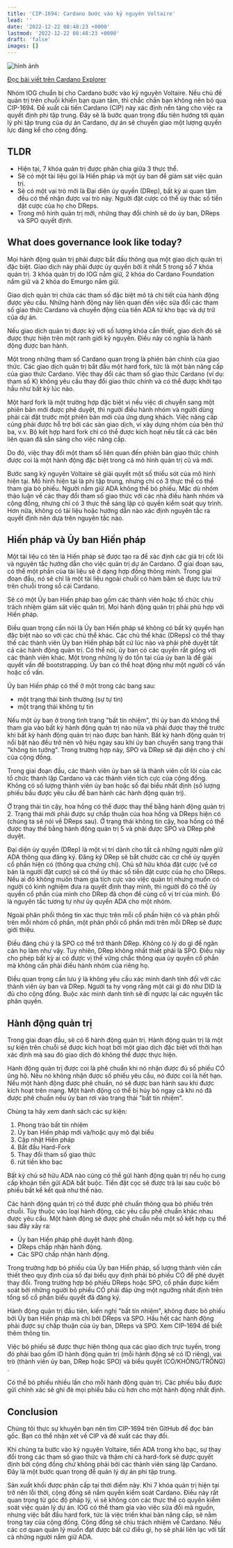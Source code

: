 ```yaml
---
title: 'CIP-1694: Cardano bước vào kỷ nguyên Voltaire'
lead: ''
date: '2022-12-22 08:48:23 +0000'
lastmod: '2022-12-22 08:48:23 +0000'
draft: 'false'
images: []
---
```


![hình ảnh](https://img.cexplorer.io/i/8645fee8d7d502d27bb80c7174bf145a.jpg)

[Đọc bài viết trên Cardano Explorer](https://cexplorer.io/article/cip-1694-cardano-enters-the-voltaire-era)

Nhóm IOG chuẩn bị cho Cardano bước vào kỷ nguyên Voltaire. Nếu chủ đề quản trị trên chuỗi khiến bạn quan tâm, thì chắc chắn bạn không nên bỏ qua CIP-1694. Đề xuất cải tiến Cardano (CIP) này xác định nền tảng cho việc ra quyết định phi tập trung. Đây sẽ là bước quan trọng đầu tiên hướng tới quản lý phi tập trung của dự án Cardano, dự án sẽ chuyển giao một lượng quyền lực đáng kể cho cộng đồng.

## TLDR

- Hiện tại, 7 khóa quản trị được phân chia giữa 3 thực thể.
- Sẽ có một tài liệu gọi là Hiến pháp và một ủy ban để giám sát việc quản trị.
- Sẽ có một vai trò mới là Đại diện ủy quyền (DRep), bất kỳ ai quan tâm đều có thể nhận được vai trò này. Người đặt cược có thể ủy thác số tiền đặt cược của họ cho DReps.
- Trong mô hình quản trị mới, những thay đổi chính sẽ do ủy ban, DReps và SPO quyết định.

## What does governance look like today?

Mọi hành động quản trị phải được bắt đầu thông qua một giao dịch quản trị đặc biệt. Giao dịch này phải được ủy quyền bởi ít nhất 5 trong số 7 khóa quản trị. 3 khóa quản trị do IOG nắm giữ, 2 khóa do Cardano Foundation nắm giữ và 2 khóa do Emurgo nắm giữ.

Giao dịch quản trị chứa các tham số đặc biệt mô tả chi tiết của hành động được yêu cầu. Những hành động này liên quan đến việc sửa đổi các tham số giao thức Cardano và chuyển động của tiền ADA từ kho bạc và dự trữ của dự án.

Nếu giao dịch quản trị được ký với số lượng khóa cần thiết, giao dịch đó sẽ được thực hiện trên một ranh giới kỷ nguyên. Điều này có nghĩa là hành động được ban hành.

Một trong những tham số Cardano quan trọng là phiên bản chính của giao thức. Các giao dịch quản trị bắt đầu một hard fork, tức là một bản nâng cấp của giao thức Cardano. Việc thay đổi các tham số giao thức Cardano (ví dụ: tham số K) không yêu cầu thay đổi giao thức chính và có thể được khởi tạo hầu như bất kỳ lúc nào.

Một hard fork là một trường hợp đặc biệt vì nếu việc di chuyển sang một phiên bản mới được phê duyệt, thì người điều hành nhóm và người dùng phải cài đặt trước một phiên bản mới của ứng dụng khách. Việc nâng cấp cũng phải được hỗ trợ bởi các sàn giao dịch, ví xây dựng nhóm của bên thứ ba, v.v. Bộ kết hợp hard fork chỉ có thể được kích hoạt nếu tất cả các bên liên quan đã sẵn sàng cho việc nâng cấp.

Do đó, việc thay đổi một tham số liên quan đến phiên bản giao thức chính được coi là một hành động đặc biệt trong cả mô hình quản trị cũ và mới.

Bước sang kỷ nguyên Voltaire sẽ giải quyết một số thiếu sót của mô hình hiện tại. Mô hình hiện tại là phi tập trung, nhưng chỉ có 3 thực thể có thể tham gia bỏ phiếu. Người nắm giữ ADA không thể bỏ phiếu. Mặc dù nhóm thảo luận về các thay đổi tham số giao thức với các nhà điều hành nhóm và cộng đồng, nhưng chỉ có 3 thực thể sáng lập có quyền kiểm soát quy trình. Hơn nữa, không có tài liệu hoặc hướng dẫn nào xác định nguyên tắc ra quyết định nên dựa trên nguyên tắc nào.

## Hiến pháp và Ủy ban Hiến pháp

Một tài liệu có tên là Hiến pháp sẽ được tạo ra để xác định các giá trị cốt lõi và nguyên tắc hướng dẫn cho việc quản trị dự án Cardano. Ở giai đoạn sau, có thể một phần của tài liệu sẽ ở dạng hợp đồng thông minh. Trong giai đoạn đầu, nó sẽ chỉ là một tài liệu ngoài chuỗi có hàm băm sẽ được lưu trữ trên chuỗi trong sổ cái Cardano.

Sẽ có một Ủy ban Hiến pháp bao gồm các thành viên hoặc tổ chức chịu trách nhiệm giám sát việc quản trị. Mọi hành động quản trị phải phù hợp với Hiến pháp.

Điều quan trọng cần nói là Ủy ban Hiến pháp sẽ không có bất kỳ quyền hạn đặc biệt nào so với các chủ thể khác. Các chủ thể khác (DReps) có thể thay thế các thành viên Ủy ban Hiến pháp bất cứ lúc nào và phải phê duyệt tất cả các hành động quản trị. Có thể nói, ủy ban có các quyền rất giống với các thành viên khác. Một trong những lý do tồn tại của ủy ban là để giải quyết vấn đề bootstrapping. Ủy ban có thể hoạt động như một người cố vấn hoặc cố vấn.

Ủy ban Hiến pháp có thể ở một trong các bang sau:

- một trạng thái bình thường (sự tự tin)
- một trạng thái không tự tin

Nếu một ủy ban ở trong tình trạng "bất tín nhiệm", thì ủy ban đó không thể tham gia vào bất kỳ hành động quản trị nào nữa và phải được thay thế trước khi bất kỳ hành động quản trị nào được ban hành. Bất kỳ hành động quản trị nổi bật nào đều trở nên vô hiệu ngay sau khi ủy ban chuyển sang trạng thái "không tin tưởng". Trong trường hợp này, SPO và DRep sẽ đại diện cho ý chí của cộng đồng.

Trong giai đoạn đầu, các thành viên ủy ban sẽ là thành viên cốt lõi của các tổ chức thành lập Cardano và các thành viên tích cực của cộng đồng. Không có số lượng thành viên ủy ban hoặc số đại biểu nhất định (số lượng phiếu bầu được yêu cầu để ban hành các hành động quản trị).

Ở trạng thái tin cậy, hoa hồng có thể được thay thế bằng hành động quản trị 2. Trạng thái mới phải được sự chấp thuận của hoa hồng và DReps hiện có (chúng ta sẽ nói về DReps sau). Ở trạng thái không tin cậy, hoa hồng có thể được thay thế bằng hành động quản trị 5 và phải được SPO và DRep phê duyệt.

Đại diện ủy quyền (DRep) là một vị trí dành cho tất cả những người nắm giữ ADA thông qua đăng ký. Đăng ký DRep sẽ bắt chước các cơ chế ủy quyền cổ phần hiện có (thông qua chứng chỉ). Chủ sở hữu khóa đặt cược (về cơ bản là người đặt cược) sẽ có thể ủy thác số tiền đặt cược của họ cho DReps. Nếu ai đó không muốn tham gia tích cực vào việc quản trị nhưng muốn có người có kinh nghiệm đưa ra quyết định thay mình, thì người đó có thể ủy quyền cổ phần của mình cho DRep đã chọn để củng cố vị trí của mình. Đó là nguyên tắc tương tự như ủy quyền ADA cho một nhóm.

Ngoài phân phối thông tin xác thực trên mỗi cổ phần hiện có và phân phối trên mỗi nhóm cổ phần, một phân phối cổ phần mới trên mỗi DRep sẽ được giới thiệu.

Điều đáng chú ý là SPO có thể trở thành DRep. Không có lý do gì để ngăn cản họ làm như vậy. Tuy nhiên, DRep không nhất thiết phải là SPO. Điều này cho phép bất kỳ ai có được vị thế vững chắc thông qua ủy quyền cổ phần mà không cần phải điều hành nhóm của riêng họ.

Điều quan trọng cần lưu ý là không yêu cầu xác minh danh tính đối với các thành viên ủy ban và DRep. Người ta hy vọng rằng một cái gì đó như DID là đủ cho cộng đồng. Buộc xác minh danh tính sẽ đi ngược lại các nguyên tắc phân quyền.

## Hành động quản trị

Trong giai đoạn đầu, sẽ có 6 hành động quản trị. Hành động quản trị là một sự kiện trên chuỗi sẽ được kích hoạt bởi một giao dịch đặc biệt với thời hạn xác định mà sau đó giao dịch đó không thể được thực hiện.

Hành động quản trị được coi là phê chuẩn khi nó nhận được đủ số phiếu CÓ ủng hộ. Nếu nó không nhận được số phiếu yêu cầu, nó được coi là hết hạn. Nếu một hành động được phê chuẩn, nó sẽ được ban hành sau khi được kích hoạt trên mạng. Một hành động có thể bị hủy bỏ ngay cả khi nó đã được phê chuẩn nếu ủy ban rơi vào trạng thái "bất tín nhiệm".

Chúng ta hãy xem danh sách các sự kiện:

1. Phong trào bất tín nhiệm
2. Ủy ban Hiến pháp mới và/hoặc quy mô đại biểu
3. Cập nhật Hiến pháp
4. Bắt đầu Hard-Fork
5. Thay đổi tham số giao thức
6. rút tiền kho bạc

Bất kỳ chủ sở hữu ADA nào cũng có thể gửi hành động quản trị nếu họ cung cấp khoản tiền gửi ADA bắt buộc. Tiền đặt cọc sẽ được trả lại sau cuộc bỏ phiếu bất kể kết quả như thế nào.

Các hành động quản trị có thể được phê chuẩn thông qua bỏ phiếu trên chuỗi. Tùy thuộc vào loại hành động, các yêu cầu phê chuẩn khác nhau được yêu cầu. Một hành động sẽ được phê chuẩn nếu một số kết hợp cụ thể sau đây xảy ra:

- Ủy ban Hiến pháp phê duyệt hành động.
- DReps chấp nhận hành động.
- Các SPO chấp nhận hành động.

Trong trường hợp bỏ phiếu của Ủy ban Hiến pháp, số lượng thành viên cần thiết theo quy định của số đại biểu quy định phải bỏ phiếu CÓ để phê duyệt thay đổi. Trong trường hợp bỏ phiếu DReps hoặc SPO, cổ phần được kiểm soát bởi những người bỏ phiếu CÓ phải đáp ứng một ngưỡng nhất định trên tổng số cổ phần biểu quyết đã đăng ký.

Hành động quản trị đầu tiên, kiến nghị "bất tín nhiệm", không được bỏ phiếu bởi Ủy ban Hiến pháp mà chỉ bởi DReps và SPO. Hầu hết các hành động phải được sự chấp thuận của ủy ban, DReps và SPO. Xem CIP-1694 để biết thêm thông tin.

Việc bỏ phiếu sẽ được thực hiện thông qua các giao dịch trực tuyến, trong đó phải bao gồm ID hành động quản trị (mỗi hành động sẽ có ID riêng), vai trò (thành viên ủy ban, DRep hoặc SPO) và biểu quyết (CÓ/KHÔNG/TRỐNG) .

Có thể bỏ phiếu nhiều lần cho mỗi hành động quản trị. Các phiếu bầu được gửi chính xác sẽ ghi đè mọi phiếu bầu cũ hơn cho một hành động nhất định.

## Conclusion

Chúng tôi thực sự khuyên bạn nên tìm CIP-1694 trên GitHub để đọc bản gốc. Bạn có thể nhận xét về CIP và đề xuất các thay đổi.

Khi chúng ta bước vào kỷ nguyên Voltaire, tiền ADA trong kho bạc, sự thay đổi trong các tham số giao thức và thậm chí cả hard-fork sẽ được quyết định bởi cộng đồng chứ không phải bởi các thành viên sáng lập Cardano. Đây là một bước quan trọng để quản lý dự án phi tập trung.

Sản xuất khối được phân cấp tại thời điểm này. Khi 7 khóa quản trị hiện tại trở nên lỗi thời, cộng đồng sẽ nắm quyền kiểm soát Cardano. Điều này rất quan trọng từ góc độ pháp lý, vì sẽ không còn các thực thể có quyền kiểm soát việc quản lý dự án. IOG có thể tham gia vào việc sửa đổi mã nguồn, nhưng việc bắt đầu hard fork, tức là việc triển khai bản nâng cấp, sẽ nằm trong tay của cộng đồng. Cộng đồng sẽ chịu trách nhiệm về Cardano. Nếu các cơ quan quản lý muốn đạt được bất cứ điều gì, họ sẽ phải liên lạc với tất cả những người nắm giữ ADA.
